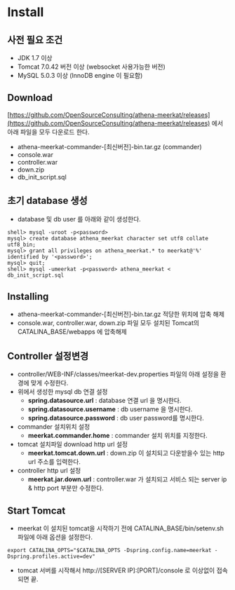# Install


## 사전 필요 조건

- JDK 1.7 이상
- Tomcat 7.0.42 버전 이상 (websocket 사용가능한 버전)
- MySQL 5.0.3 이상 (InnoDB engine 이 필요함)

## Download
[https://github.com/OpenSourceConsulting/athena-meerkat/releases](https://github.com/OpenSourceConsulting/athena-meerkat/releases)
에서 아래 파일을 모두 다운로드 한다.

- athena-meerkat-commander-\[최신버전\]-bin.tar.gz (commander)
- console.war
- controller.war
- down.zip
- db_init_script.sql

## 초기 database 생성
- database 및 db user 를 아래와 같이 생성한다.

```
shell> mysql -uroot -p<password>
mysql> create database athena_meerkat character set utf8 collate utf8_bin;
mysql> grant all privileges on athena_meerkat.* to meerkat@'%' identified by '<password>';
mysql> quit;
shell> mysql -umeerkat -p<password> athena_meerkat < db_init_script.sql
```

## Installing 
- athena-meerkat-commander-\[최신버전\]-bin.tar.gz 적당한 위치에 압축 해제
- console.war, controller.war, down.zip 파일 모두 설치된 Tomcat의 CATALINA_BASE/webapps 에 압축해제

## Controller 설정변경
- controller/WEB-INF/classes/meerkat-dev.properties 파일의 아래 설정을 환경에 맞게 수정한다.
- 위에서 생성한 mysql db 연결 설정
    - **spring.datasource.url** : database 연결 url 을 명시한다.
    - **spring.datasource.username** : db username 을 명시한다.
    - **spring.datasource.password** : db user password를 명시한다.
- commander 설치위치 설정
    - **meerkat.commander.home** : commander 설치 위치를 지정한다.
- tomcat 설치파일 download http url 설정
    - **meerkat.tomcat.down.url** : down.zip 이 설치되고 다운받을수 있는 http url 주소를 입력한다.
- controller http url 설정
    - **meerkat.jar.down.url** : controller.war 가 설치되고 서비스 되는 server ip & http port 부분만 수정한다.
    

## Start Tomcat
- meerkat 이 설치된 tomcat을 시작하기 전에 CATALINA_BASE/bin/setenv.sh 파일에 아래 옵션을 설정한다.
```
export CATALINA_OPTS="$CATALINA_OPTS -Dspring.config.name=meerkat -Dspring.profiles.active=dev"
```
- tomcat 서버를 시작해서 http://\[SERVER IP\]:\[PORT\]/console 로 이상없이 접속되면 끝.

 
